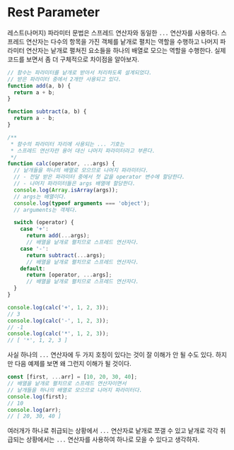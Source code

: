# Rest Parameter

레스트(나머지) 파라미터 문법은 스프레드 연산자와 동일한 `...` 연산자를 사용하다. 스프레드 연산자는 다수의 항목을 가진 객체를 낱개로 펼치는 역할을 수행하고 나머지 파라미터 연산자는 낱개로 펼쳐진 요소들을 하나의 배열로 모으는 역할을 수행한다. 실제 코드를 보면서 좀 더 구체적으로 차이점을 알아보자.

```JavaScript
// 함수는 파라미터를 낱개로 받아서 처리하도록 설계되었다.
// 받은 파라미터 중에서 2개만 사용되고 있다.
function add(a, b) {
  return a + b;
}

function subtract(a, b) {
  return a - b;
}

/**
 * 함수의 파라미터 자리에 사용되는 ... 기호는 
 * 스프레드 연산자란 용어 대신 나머지 파라미터라고 부른다.
 */
function calc(operator, ...args) {
  // 낱개들을 하나의 배열로 모으므로 나머지 파라미터다.
  // - 전달 받은 파라미터 중에서 첫 값을 operator 변수에 할당한다.
  // - 나머지 파라미터들은 args 배열에 할당한다.
  console.log(Array.isArray(args)); 
  // args는 배열이다.
  console.log(typeof arguments === 'object');
  // arguments는 객체다.

  switch (operator) {
    case '+':
      return add(...args);
      // 배열을 낱개로 펼치므로 스프레드 연산자다.
    case '-':
      return subtract(...args);
      // 배열을 낱개로 펼치므로 스프레드 연산자다.
    default:
      return [operator, ...args];
      // 배열을 낱개로 펼치므로 스프레드 연산자다.
  }
}

console.log(calc('+', 1, 2, 3)); 
// 3
console.log(calc('-', 1, 2, 3)); 
// -1
console.log(calc('*', 1, 2, 3)); 
// [ '*', 1, 2, 3 ]
```

사실 하나의 `...` 연산자에 두 가지 호칭이 있다는 것이 잘 이해가 안 될 수도 있다. 하지만 다음 예제를 보면 왜 그런지 이해가 될 것이다.

```JavaScript
const [first, ...arr] = [10, 20, 30, 40];
// 배열을 낱개로 펼치므로 스프레드 연산자이면서
// 낱개들을 하나의 배열로 모으므로 나머지 파라미터다.
console.log(first);
// 10
console.log(arr);
// [ 20, 30, 40 ]
```

여러개가 하나로 취급되는 상황에서 `...` 연산자로 낱개로 쪼갤 수 있고 낱개로 각각 취급되는 상황에서는 `...` 연산자를 사용하여 하나로 모을 수 있다고 생각하자.
